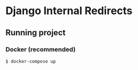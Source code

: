 # Django Internal Redirects

## Running project

### Docker (recommended)

```
$ docker-compose up
```
